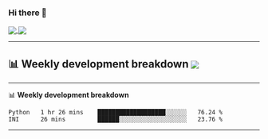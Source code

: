 ### Hi there 👋

<!-- Reference: https://github.com/anuraghazra/github-readme-stats -->


<a href="https://github.com/nykabhishek/">
  <img align="center" src="https://github-readme-stats.vercel.app/api?username=nykabhishek&count_private=true&show_icons=true&hide=contribs" />
</a>

<a href="https://github.com/nykabhishek/">
  <img align="center" src="https://github-readme-stats.vercel.app/api/top-langs/?username=nykabhishek&langs_count=6&layout=compact&hide=javascript,html" />
</a>

-------
📊 **Weekly development breakdown**
<a href="https://github.com/nykabhishek/">
  <img align="center" src="https://github-readme-stats.vercel.app/api/wakatime?username=nykabhishek"/>
</a>
-------
<!-- [![Readme Card](https://github-readme-stats.vercel.app/api/pin/?username=nykabhishek&repo=nykabhishek)](https://github.com/nykabhishek/nykabhishek) -->

-------
📊 **Weekly development breakdown**
<!--START_SECTION:waka-->
```text
Python   1 hr 26 mins    ███████████████████░░░░░░   76.24 % 
INI      26 mins         ██████░░░░░░░░░░░░░░░░░░░   23.76 % 
```
<!--END_SECTION:waka-->
-------

<!--
**nykabhishek/nykabhishek** is a ✨ _special_ ✨ repository because its `README.md` (this file) appears on your GitHub profile.

Here are some ideas to get you started:

- 🔭 I’m currently working on ...
- 🌱 I’m currently learning ...
- 👯 I’m looking to collaborate on ...
- 🤔 I’m looking for help with ...
- 💬 Ask me about ...
- 📫 How to reach me: ...
- 😄 Pronouns: ...
- ⚡ Fun fact: ...
-->

